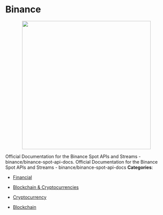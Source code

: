 # Binance

<p align="center">
    <img width="400" src="https://raw.githubusercontent.com/awesome-apis/awesome-apis/apis/binance/logo_256x256.png" />
</p>


Official Documentation for the Binance Spot APIs and Streams - binance/binance-spot-api-docs. Official Documentation for the Binance Spot APIs and Streams - binance/binance-spot-api-docs
**Categories**:

- [Financial](https://github/awesome-apis/awesome-apis#financial)

- [Blockchain & Cryptocurrencies](https://github/awesome-apis/awesome-apis#blockchain-and-cryptocurrencies)

- [Cryptocurrency](https://github/awesome-apis/awesome-apis#cryptocurrency)

- [Blockchain](https://github/awesome-apis/awesome-apis#blockchain)




